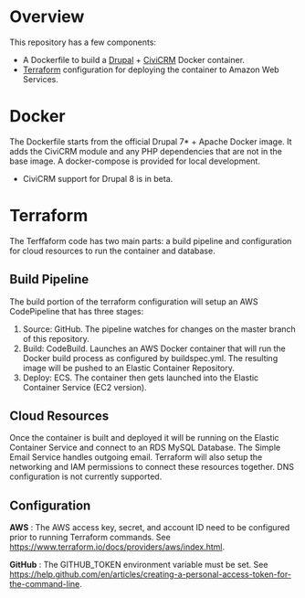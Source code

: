 # Overview

This repository has a few components:

* A Dockerfile to build a [Drupal](https://www.drupal.org) + [CiviCRM](https://civicrm.org) Docker container.
* [Terraform](https://www.terraform.io) configuration for deploying the container to Amazon Web Services.

# Docker

The Dockerfile starts from the official Drupal 7* + Apache Docker image. It adds the CiviCRM module and any PHP dependencies that are not in the base image. A docker-compose is provided for local development.

* CiviCRM support for Drupal 8 is in beta.

# Terraform

The Terffaform code has two main parts: a build pipeline and configuration for cloud resources to run the container and database.

## Build Pipeline

The build portion of the terraform configuration will setup an AWS CodePipeline that has three stages:

1. Source: GitHub. The pipeline watches for changes on the master branch of this repository.
2. Build: CodeBuild. Launches an AWS Docker container that will run the Docker build process as configured by buildspec.yml. The resulting image will be pushed to an Elastic Container Repository.
3. Deploy: ECS. The container then gets launched into the Elastic Container Service (EC2 version).

## Cloud Resources

Once the container is built and deployed it will be running on the Elastic Container Service and connect to an RDS MySQL Database. The Simple Email Service handles outgoing email. Terraform will also setup the networking and IAM permissions to connect these resources together. DNS configuration is not currently supported.

## Configuration

**AWS**
: The AWS access key, secret, and account ID need to be configured prior to running Terraform commands. See https://www.terraform.io/docs/providers/aws/index.html. 

**GitHub**
: The GITHUB_TOKEN environment variable must be set. See https://help.github.com/en/articles/creating-a-personal-access-token-for-the-command-line.

